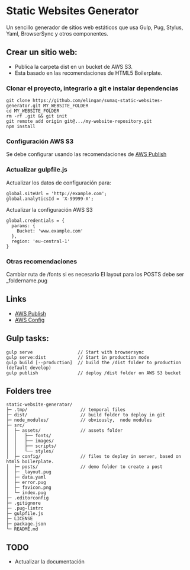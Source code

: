# Static Websites Generator

Un sencillo generador de sitios web estáticos que usa Gulp, Pug, Stylus, Yaml, BrowserSync y otros componentes.

## Crear un sitio web: ##

- Publica la carpeta dist en un bucket de AWS S3.
- Esta basado en las recomendaciones de HTML5 Boilerplate.

### Clonar el proyecto, integrarlo a git e instalar dependencias
```  
git clone https://github.com/elingan/sumaq-static-websites-generator.git MY_WEBSITE_FOLDER
cd MY_WEBSITE_FOLDER
rm -rf .git && git init
git remote add origin git@.../my-website-repository.git
npm install
```

### Configuración AWS S3
Se debe configurar usando las recomendaciones de [AWS Publish](https://github.com/pgherveou/gulp-awspublish)

### Actualizar gulpfile.js  
Actualizar los datos de configuración para:
```
global.siteUrl = 'http://example.com';
global.analyticsId = 'X-99999-X';
```

Actualizar la configuración AWS S3
```
global.credentials = {
  params: {
    Bucket: 'www.example.com'
  },
  region: 'eu-central-1'
}
```

### Otras recomendaciones
Cambiar ruta de /fonts si es necesario
El layout para los POSTS debe ser _foldername.pug



## Links

- [AWS Publish](https://github.com/pgherveou/gulp-awspublish)
- [AWS Config](http://docs.aws.amazon.com/AWSJavaScriptSDK/guide/node-configuring.html)


## Gulp tasks: ##

```  
gulp serve                 // Start with browsersync
gulp serve:dist            // Start in production mode
gulp build [--production]  // build the /dist folder to production (default develop)
gulp publish               // deploy /dist folder on AWS S3 bucket    
```  


## Folders tree ##

```
static-website-generator/
├─ .tmp/                    // temporal files
├─ dist/                    // build folder to deploy in git
├─ node_modules/            // obviously,  node modules
├─ src/
│  ├─ assets/               // assets folder
│  │   ├── fonts/
│  │   ├── images/
│  │   ├── scripts/
│  │   └── styles/
│  ├─ config/               // files to deploy in server, based on html5 boilerplate.
│  ├─ posts/                // demo folder to create a post
│  ├─ _layout.pug
│  ├─ data.yaml
│  ├─ error.pug
│  ├─ favicon.png
│  └─ index.pug
├─ .editorconfig
├─ .gitignore
├─ .pug-lintrc
├─ gulpfile.js
├─ LICENSE
├─ package.json
└─ README.md     
```    

## TODO

- Actualizar la documentación
